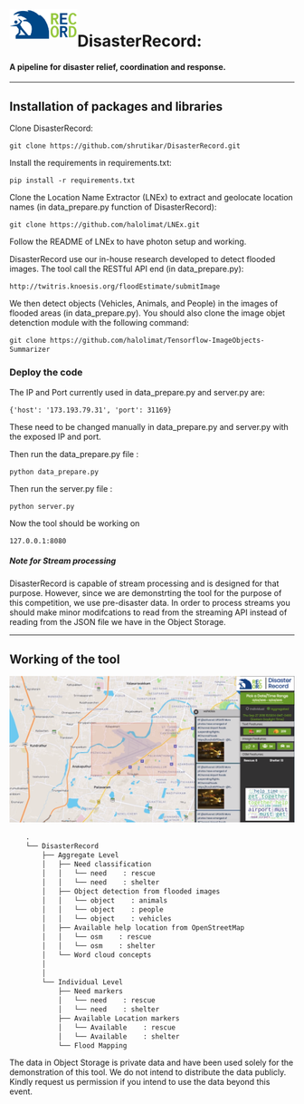 <img src="drecord-logo.png" align="left" alt="LNEx Logo" width="120"/>

# DisasterRecord: 

#### A pipeline for disaster relief, coordination and response.

---
## Installation of packages and libraries


Clone DisasterRecord:
```
git clone https://github.com/shrutikar/DisasterRecord.git
```

Install the requirements in requirements.txt:
```
pip install -r requirements.txt
```

Clone the Location Name Extractor (LNEx) to extract and geolocate location names (in data_prepare.py function of DisasterRecord):
```
git clone https://github.com/halolimat/LNEx.git
```
Follow the README of LNEx to have photon setup and working.

DisasterRecord use our in-house research developed to detect flooded images. The tool call the RESTful API end (in data_prepare.py):
```
http://twitris.knoesis.org/floodEstimate/submitImage
```

We then detect objects (Vehicles, Animals, and People) in the images of flooded areas (in data_prepare.py). You should also clone the image objet detenction module with the following command:
```
git clone https://github.com/halolimat/Tensorflow-ImageObjects-Summarizer
```
### Deploy the code

The IP and Port currently used in data_prepare.py and server.py are: 
```
{'host': '173.193.79.31', 'port': 31169}
```
These need to be changed manually in data_prepare.py and server.py with the exposed IP and port.

Then run the data_prepare.py file :
```
python data_prepare.py
```
Then run the server.py file :
```
python server.py
```
Now the tool should be working on 
```
127.0.0.1:8080
```

##### Note for Stream processing

DisasterRecord is capable of stream processing and is designed for that purpose. However, since we are demonstrting the tool for the purpose of this competition, we use pre-disaster data. In order to process streams you should make minor modifcations to read from the streaming API instead of reading from the JSON file we have in the Object Storage.

---

## Working of the tool

![screenshot](static/8.png)

        .
        └── DisasterRecord
            ├── Aggregate Level  
            │   ├── Need classification
            │   │   └── need    : rescue
            │   │   └── need    : shelter
            │   ├── Object detection from flooded images
            │   │   └── object    : animals
            │   │   └── object    : people
            │   │   └── object    : vehicles
            │   ├── Available help location from OpenStreetMap
            │   │   └── osm    : rescue
            │   │   └── osm    : shelter
            │   └── Word cloud concepts
            │       
            │
            └── Individual Level 
                ├── Need markers
                │   └── need    : rescue
                │   └── need    : shelter
                ├── Available Location markers
                │   └── Available    : rescue
                │   └── Available    : shelter
                └── Flood Mapping


The data in Object Storage is private data and have been used solely for the demonstration of this tool. We do not intend to distribute the data publicly. Kindly request us permission if you intend to use the data beyond this event.

